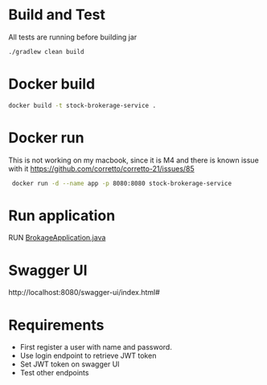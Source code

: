 # Build and Test
All tests are running before building jar
```bash
./gradlew clean build
```

# Docker build
```bash
docker build -t stock-brokerage-service .
```
# Docker run
This is not working on my macbook, since it is M4 and there is known issue with it
https://github.com/corretto/corretto-21/issues/85
```bash
 docker run -d --name app -p 8080:8080 stock-brokerage-service
```

# Run application
RUN
[BrokageApplication.java](src/main/java/com/example/brokage/BrokageApplication.java)
# Swagger UI
http://localhost:8080/swagger-ui/index.html#

# Requirements
- First register a user with name and password.
- Use login endpoint to retrieve JWT token
- Set JWT token on swagger UI
- Test other endpoints